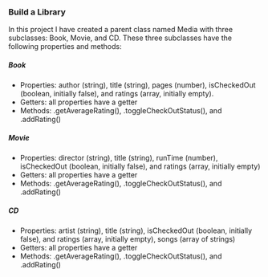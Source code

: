 ### Build a Library

In this project I have created a parent class named Media with three subclasses: Book, Movie, and CD. These three subclasses have the following properties and methods:

##### Book
<ul>
    <li>Properties: author (string), title (string), pages (number), isCheckedOut (boolean, initially false), and ratings (array, initially empty). </li>
    <li>Getters: all properties have a getter</li>
    <li>Methods: .getAverageRating(), .toggleCheckOutStatus(), and .addRating() </li>
</ul>

##### Movie
<ul>
    <li>Properties: director (string), title (string), runTime (number), isCheckedOut (boolean, initially false), and ratings (array, initially empty) </li>
    <li>Getters: all properties have a getter</li>
    <li>Methods: .getAverageRating(), .toggleCheckOutStatus(), and .addRating() </li>
</ul>

##### CD
<ul>
    <li>Properties: artist (string), title (string), isCheckedOut (boolean, initially false), and ratings (array, initially empty), songs (array of strings)</li>
    <li>Getters: all properties have a getter</li>
    <li>Methods: .getAverageRating(), .toggleCheckOutStatus(), and .addRating()</li>
</ul>
